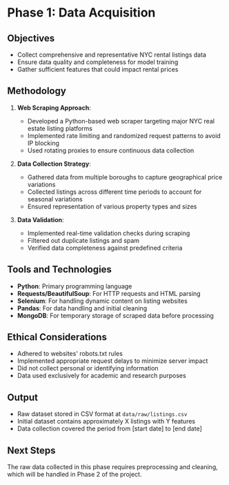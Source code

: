 # Phase 1: Data Acquisition

## Objectives
- Collect comprehensive and representative NYC rental listings data
- Ensure data quality and completeness for model training
- Gather sufficient features that could impact rental prices

## Methodology
1. **Web Scraping Approach**:
   - Developed a Python-based web scraper targeting major NYC real estate listing platforms
   - Implemented rate limiting and randomized request patterns to avoid IP blocking
   - Used rotating proxies to ensure continuous data collection

2. **Data Collection Strategy**:
   - Gathered data from multiple boroughs to capture geographical price variations
   - Collected listings across different time periods to account for seasonal variations
   - Ensured representation of various property types and sizes

3. **Data Validation**:
   - Implemented real-time validation checks during scraping
   - Filtered out duplicate listings and spam
   - Verified data completeness against predefined criteria

## Tools and Technologies
- **Python**: Primary programming language
- **Requests/BeautifulSoup**: For HTTP requests and HTML parsing
- **Selenium**: For handling dynamic content on listing websites
- **Pandas**: For data handling and initial cleaning
- **MongoDB**: For temporary storage of scraped data before processing

## Ethical Considerations
- Adhered to websites' robots.txt rules
- Implemented appropriate request delays to minimize server impact
- Did not collect personal or identifying information
- Data used exclusively for academic and research purposes

## Output
- Raw dataset stored in CSV format at `data/raw/listings.csv`
- Initial dataset contains approximately X listings with Y features
- Data collection covered the period from [start date] to [end date]

## Next Steps
The raw data collected in this phase requires preprocessing and cleaning, which will be handled in Phase 2 of the project.

